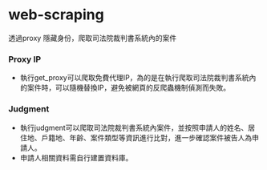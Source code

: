 # web-scraping
透過proxy 隱藏身份，爬取司法院裁判書系統內的案件

### Proxy IP
* 執行get_proxy可以爬取免費代理IP，為的是在執行爬取司法院裁判書系統內的案件時，可以隨機替換IP，避免被網頁的反爬蟲機制偵測而失敗。

### Judgment
* 執行judgment可以爬取司法院裁判書系統內案件，並按照申請人的姓名、居住地、戶籍地、年齡、案件類型等資訊進行比對，進一步確認案件被告人為申請人。
* 申請人相關資料需自行建置資料庫。
